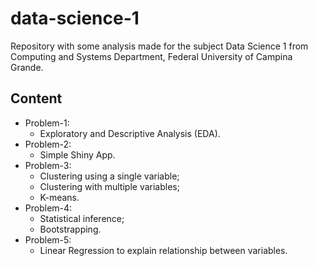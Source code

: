 # data-science-1
Repository with some analysis made for the subject Data Science 1 from Computing and Systems Department, Federal University of Campina Grande.

## Content
* Problem-1:
  - Exploratory and Descriptive Analysis (EDA).
* Problem-2:
  - Simple Shiny App.
* Problem-3:
  - Clustering using a single variable;
  - Clustering with multiple variables;
  - K-means.
* Problem-4:
  - Statistical inference;
  - Bootstrapping.
* Problem-5:
  - Linear Regression to explain relationship between variables.
